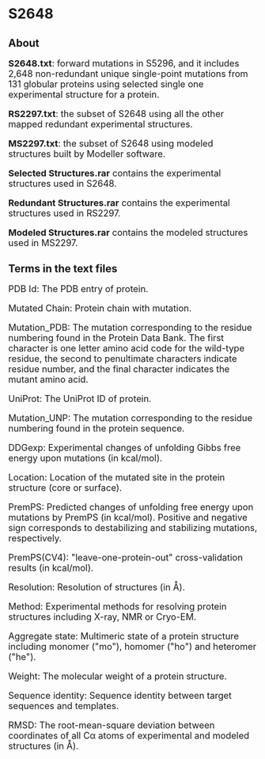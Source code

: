 # S2648

## About

<font size=4>

**S2648.txt**: forward mutations in S5296, and it includes 2,648 non-redundant unique single-point mutations from 131 globular proteins using selected single one experimental structure for a protein.

**RS2297.txt**: the subset of S2648 using all the other mapped redundant experimental structures.

**MS2297.txt**: the subset of S2648 using modeled structures built by Modeller software.

**Selected Structures.rar** contains the experimental structures used in S2648.

**Redundant Structures.rar** contains the experimental structures used in RS2297.

**Modeled Structures.rar** contains the modeled structures used in MS2297.

</font> 

## Terms in the text files

<font size=4>

PDB Id: The PDB entry of protein.

Mutated Chain: Protein chain with mutation.

Mutation_PDB: The mutation corresponding to the residue numbering found in the Protein Data Bank. The first character is one letter amino acid code for the wild-type residue, the second to penultimate characters indicate residue number, and the final character indicates the mutant amino acid.

UniProt: The UniProt ID of protein.

Mutation_UNP: The mutation corresponding to the residue numbering found in the protein sequence.

DDGexp: Experimental changes of unfolding Gibbs free energy upon mutations (in kcal/mol).

Location: Location of the mutated site in the protein structure (core or surface).

PremPS: Predicted changes of unfolding free energy upon mutations by PremPS (in kcal/mol). Positive and negative sign corresponds to destabilizing and stabilizing mutations, respectively. 

PremPS(CV4): "leave-one-protein-out" cross-validation results (in kcal/mol). 

Resolution: Resolution of structures (in Å).

Method: Experimental methods for resolving protein structures including X-ray, NMR or Cryo-EM.

Aggregate state: Multimeric state of a protein structure including monomer ("mo"), homomer ("ho") and heteromer ("he").

Weight: The molecular weight of a protein structure.

Sequence identity: Sequence identity between target sequences and templates.

RMSD: The root-mean-square deviation between coordinates of all Cα atoms of experimental and modeled structures (in Å).

<font>
